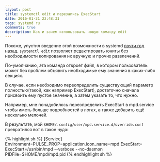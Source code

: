 ```yaml
---
layout: post
title: systemctl edit и перезапись ExecStart
date: 2016-01-21 22:48:31
tags: systemd ru
comments: true
description: Как и зачем использовать новую команду edit
---
```


Похоже, упустил введение этой возможности в systemd [почти год назад](https://github.com/systemd/systemd/blob/master/NEWS#L1364).
`systemctl edit` позволяет редактировать юниты без необходимости копирования их вручную и прочих развлечений.

По-умолчанию, эта команда откроет файл, в котором пользователь может без проблем объявить необходимые ему значения в каких-либо секциях.

В случае, если необходимо переопределить существующий параметр полностью(такой, как например ExecStart), достаточно сначала присвоить ему пустое значение, а затем указать то, что нужно.

Например, мне понадобилось переопределить ExecStart в mpd.service чтобы иметь больше подробностей в логах, а также добавить ещё несколько мелочей.

В результате, мой `$HOME/.config/user/mpd.service.d/override.conf` превратился вот в такое чудо:

{% highlight sh %}
[Service]
Environment=PULSE_PROP=application.icon_name=mpd
ExecStart=
ExecStart=/usr/bin/mpd --verbose --no-daemon
PIDFile=$HOME/mpd/mpd.pid
{% endhighlight sh %}
